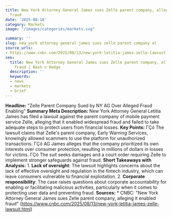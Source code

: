 ```yaml
---
title: New York Attorney General James sues Zelle parent company, alleging it enabled
  fraud
date: '2025-08-18'
category: Marketsimage: "/images/categories/markets.svg"

summary: ''
slug: new york attorney general james sues zelle parent company al
source_urls:
- https://www.cnbc.com/2025/08/13/new-york-letitia-james-zelle-lawsuit.html
seo:
  title: New York Attorney General James sues Zelle parent company, alleging it enabled
    fraud | Hash n Hedge
  description: ''
  keywords:
  - news
  - markets
  - brief
---
```


**Headline:** "Zelle Parent Company Sued by NY AG Over Alleged Fraud Enabling"  **Summary Meta Description:** New York Attorney General Letitia James has filed a lawsuit against the parent company of mobile payment service Zelle, alleging that it enabled widespread fraud and failed to take adequate steps to protect users from financial losses.  **Key Points:**  ΓÇó The lawsuit claims that Zelle's parent company, Early Warning Services, knowingly allowed scammers to use the platform for unauthorized transactions. ΓÇó AG James alleges that the company prioritized its own interests over consumer protection, resulting in millions of dollars in losses for victims. ΓÇó The suit seeks damages and a court order requiring Zelle to implement stronger safeguards against fraud.  **Short Takeaways with Analysis:**  1. **Lack of oversight**: The lawsuit highlights concerns about the lack of effective oversight and regulation in the fintech industry, which can leave consumers vulnerable to financial exploitation. 2. **Corporate responsibility**: The case raises questions about corporate accountability for enabling or facilitating malicious activities, particularly when it comes to protecting user data and preventing fraud.  **Sources:**  * CNBC: "New York Attorney General James sues Zelle parent company, alleging it enabled fraud" (https://www.cnbc.com/2025/08/13/new-york-letitia-james-zelle-lawsuit.html) 
